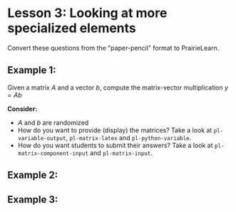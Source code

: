 # Lesson 3: Looking at more specialized elements

Convert these questions from the "paper-pencil" format to PrairieLearn.

## Example 1:

Given a matrix $A$ and a vector $b$, compute the matrix-vector multiplication $y = Ab$

**Consider:**

* $A$ and $b$ are randomized
* How do you want to provide (display) the matrices? Take a look at `pl-variable-output`, `pl-matrix-latex` and `pl-python-variable`.
* How do you want students to submit their answers? Take a look at `pl-matrix-component-input` and `pl-matrix-input`.


## Example 2:


## Example 3:
